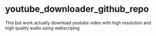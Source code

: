 # youtube_downloader_github_repo
 This bot work actually download youtube video with high resolution and high quality audio using webscriping
